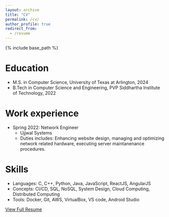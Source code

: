 ```yaml
---
layout: archive
title: "CV"
permalink: /cv/
author_profile: true
redirect_from:
  - /resume
---
```


{% include base_path %}

Education
======
* M.S. in Computer Science, University of Texas at Arlington, 2024
* B.Tech in Computer Science and Engineering, PVP Siddhartha Institute of Technology, 2022

Work experience
======
* Spring 2022: Network Engineer
  * Ujjwal Systems
  * Duties includes: Enhancing website design, managing and optimizing network related hardware, executing server maintanenance procedures.

  
Skills
======
* Languages: C, C++, Python, Java, JavaScript, ReactJS, AngularJS
* Concepts: CI/CD, SQL, NoSQL, System Design, Cloud Computing, Distributed Computing
* Tools: Docker, Git, AWS, VirtualBox, VS code, Android Studio

[View Full Resume](../files/Kolli_Resume.pdf)
